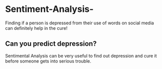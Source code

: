 # Sentiment-Analysis-

Finding if a person is depressed from their use of words on social media can definitely help in the cure!

## Can you predict depression?
Sentimental Analysis can be very useful to find out depression and cure it before someone gets into serious trouble.
